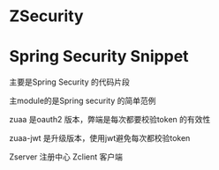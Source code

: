 # ZSecurity
# Spring Security Snippet
主要是Spring Security 的代码片段  

主module的是Spring security 的简单范例   

zuaa 是oauth2 版本，弊端是每次都要校验token 的有效性   

zuaa-jwt 是升级版本，使用jwt避免每次都校验token  

Zserver 注册中心 Zclient 客户端 
